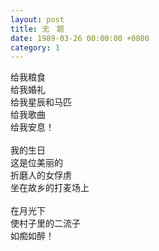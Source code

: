 ```yaml
---
layout: post
title: 无　题
date: 1989-03-26 00:00:00 +0800
category: 1
---
```


给我粮食<br>
给我婚礼<br>
给我星辰和马匹<br>
给我歌曲<br>
给我安息！<br>
<br>
我的生日<br>
这是位美丽的<br>
折磨人的女俘虏<br>
坐在故乡的打麦场上<br>
<br>
在月光下<br>
使村子里的二流子<br>
如痴如醉！